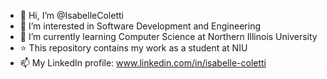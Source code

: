 - 👋 Hi, I’m @IsabelleColetti
- 👀 I’m interested in Software Development and Engineering
- 🌱 I’m currently learning Computer Science at Northern Illinois University
- :star: This repository contains my work as a student at NIU
- 📫 My LinkedIn profile: www.linkedin.com/in/isabelle-coletti

<!---
IsabelleColetti/IsabelleColetti is a ✨ special ✨ repository because its `README.md` (this file) appears on your GitHub profile.
You can click the Preview link to take a look at your changes.
--->
